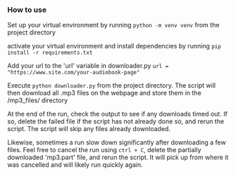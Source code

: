### How to use
Set up your virtual environment by running `python -m venv venv` from the project directory

activate your virtual environment and install dependencies by running `pip install -r requirements.txt`

Add your url to the 'url' variable in downloader.py `url = "https://www.site.com/your-audiobook-page"`

Execute `python downloader.py` from the project directory. The script will then download all .mp3 files on the webpage and store them in the /mp3_files/ directory

At the end of the run, check the output to see if any downloads timed out. If so, delete the failed file if the script has not already done so, and rerun the script. The script will skip any files already downloaded.

Likewise, sometimes a run slow down significantly after downloading a few files. Feel free to cancel the run using `ctrl + C`, delete the partially downloaded 'mp3.part' file, and rerun the script. It will pick up from where it was cancelled and will likely run quickly again.
